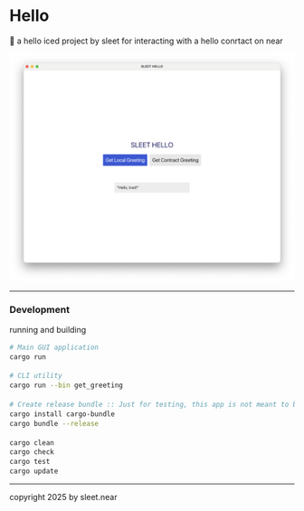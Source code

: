 # Hello
🧊 a hello iced project by sleet for interacting with a hello conrtact on near

![img](DOCS/Screenshot.png)




---

### Development
running and building
```sh
# Main GUI application
cargo run

# CLI utility
cargo run --bin get_greeting

# Create release bundle :: Just for testing, this app is not meant to be released
cargo install cargo-bundle
cargo bundle --release

cargo clean
cargo check
cargo test
cargo update
```



---


copyright 2025 by sleet.near